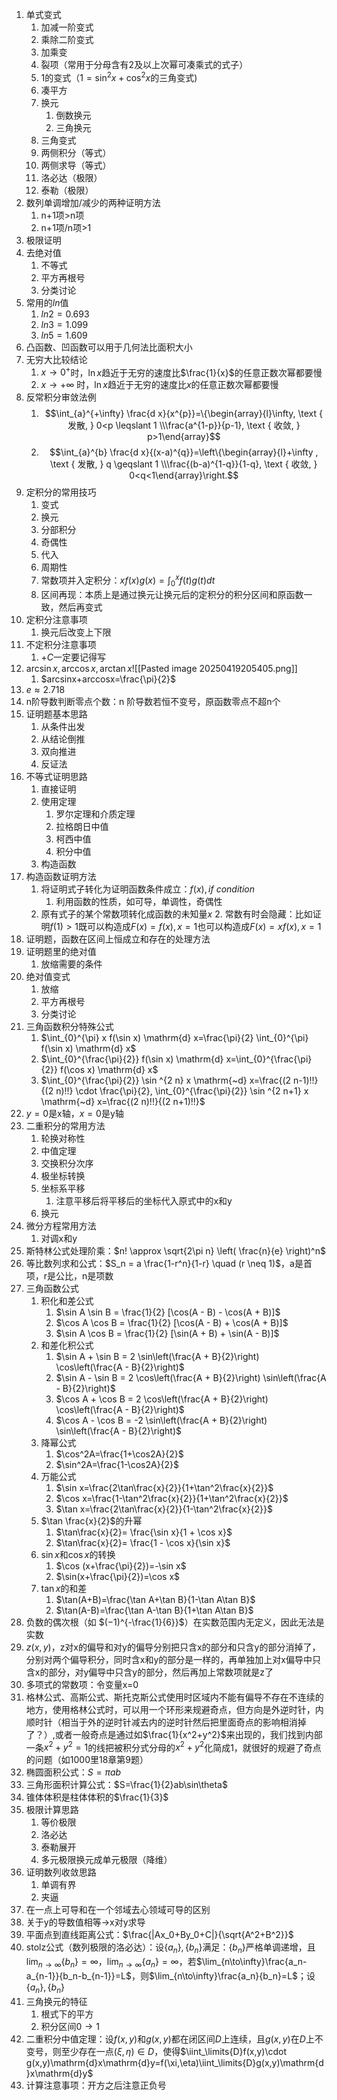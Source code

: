 1. 单式变式
	1. 加减一阶变式
	2. 乘除二阶变式
	3. 加乘变
	4. 裂项（常用于分母含有2及以上次幂可凑乘式的式子）
	5. 1的变式（$1=\sin^2x+\cos^2x$的三角变式)
	6. 凑平方
	7. 换元
		1. 倒数换元
		2. 三角换元
	8. 三角变式
	9. 两侧积分（等式）
	10. 两侧求导（等式）
	11. 洛必达（极限）
	12. 泰勒（极限）
2. 数列单调增加/减少的两种证明方法
	1. n+1项>n项
	2. n+1项/n项>1
3. 极限证明
4. 去绝对值
	1. 不等式
	2. 平方再根号
	3. 分类讨论
5. 常用的$ln$值
	1. $ln2=0.693$
	2. $ln3=1.099$
	3. $ln5=1.609$
6. 凸函数、凹函数可以用于几何法比面积大小
7. 无穷大比较结论
	1. $x \rightarrow 0^{+}$时，$\ln x$趋近于无穷的速度比$\frac{1}{x}$的任意正数次幂都要慢
	2. $x \rightarrow+\infty$ 时，$\ln x$趋近于无穷的速度比$x$的任意正数次幂都要慢
8. 反常积分审敛法例
	1. $$\int_{a}^{+\infty} \frac{d x}{x^{p}}=\{\begin{array}{l}\infty, \text { 发散, } 0<p \leqslant 1 \\\frac{a^{1-p}}{p-1}, \text { 收敛, } p>1\end{array}$$
	2. $$\int_{a}^{b} \frac{d x}{(x-a)^{q}}=\left\{\begin{array}{l}+\infty , \text { 发散, } q \geqslant 1 \\\frac{(b-a)^{1-q}}{1-q}, \text { 收敛, } 0<q<1\end{array}\right.$$
9. 定积分的常用技巧
	1. 变式
	2. 换元
	3. 分部积分
	4. 奇偶性
	5. 代入
	6. 周期性
	7. 常数项并入定积分：$xf(x)g(x)=\int_0^xf(t)g(t)dt$
	8. 区间再现：本质上是通过换元让换元后的定积分的积分区间和原函数一致，然后再变式
10. 定积分注意事项
	1. 换元后改变上下限
11. 不定积分注意事项
	1. $+C$一定要记得写
12. $\arcsin x ,\arccos x,\arctan x$![[Pasted image 20250419205405.png]]
	1. $arcsinx+arccosx=\frac{\pi}{2}$
13. $e≈2.718$
14. n阶导数判断零点个数：n 阶导数若恒不变号，原函数零点不超n个
15. 证明题基本思路
	1. 从条件出发
	2. 从结论倒推
	3. 双向推进
	4. 反证法
16. 不等式证明思路
	1. 直接证明
	2. 使用定理
		1. 罗尔定理和介质定理
		2. 拉格朗日中值
		3. 柯西中值
		4. 积分中值
	3. 构造函数
17. 构造函数证明方法
	1. 将证明式子转化为证明函数条件成立：$f(x),if\ condition$
		1. 利用函数的性质，如可导，单调性，奇偶性
	2. 原有式子的某个常数项转化成函数的未知量$x$
		2. 常数有时会隐藏：比如证明$f(1)>1$既可以构造成$F(x)=f(x),x=1$也可以构造成$F(x)=xf(x),x=1$
18. 证明题，函数在区间上恒成立和存在的处理方法
19. 证明题里的绝对值
	1. 放缩需要的条件
20. 绝对值变式
	1. 放缩
	2. 平方再根号
	3. 分类讨论
21. 三角函数积分特殊公式
	1. $\int_{0}^{\pi} x f(\sin x) \mathrm{d} x=\frac{\pi}{2} \int_{0}^{\pi} f(\sin x) \mathrm{d} x$
	2. $\int_{0}^{\frac{\pi}{2}} f(\sin x) \mathrm{d} x=\int_{0}^{\frac{\pi}{2}} f(\cos x) \mathrm{d} x$
	3. $\int_{0}^{\frac{\pi}{2}} \sin ^{2 n} x \mathrm{~d} x=\frac{(2 n-1)!!}{(2 n)!!} \cdot \frac{\pi}{2}, \int_{0}^{\frac{\pi}{2}} \sin ^{2 n+1} x \mathrm{~d} x=\frac{(2 n)!!}{(2 n+1)!!}$
22. $y=0$是x轴，$x=0$是y轴
23. 二重积分的常用方法
	1. 轮换对称性
	2. 中值定理
	3. 交换积分次序
	4. 极坐标转换
	5. 坐标系平移
		1. 注意平移后将平移后的坐标代入原式中的x和y
	6. 换元
24. 微分方程常用方法
	1. 对调x和y
25. 斯特林公式处理阶乘：$n! \approx \sqrt{2\pi n} \left( \frac{n}{e} \right)^n$
26. 等比数列求和公式：$S_n = a \frac{1-r^n}{1-r} \quad (r \neq 1)$，a是首项，r是公比，n是项数
27. 三角函数公式
	1. 积化和差公式
		1. $\sin A \sin B = \frac{1}{2} [\cos(A - B) - \cos(A + B)]$
		2. $\cos A \cos B = \frac{1}{2} [\cos(A - B) + \cos(A + B)]$
		3. $\sin A \cos B = \frac{1}{2} [\sin(A + B) + \sin(A - B)]$
	2. 和差化积公式
		1. $\sin A + \sin B = 2 \sin\left(\frac{A + B}{2}\right) \cos\left(\frac{A - B}{2}\right)$
		2. $\sin A - \sin B = 2 \cos\left(\frac{A + B}{2}\right) \sin\left(\frac{A - B}{2}\right)$
		3. $\cos A + \cos B = 2 \cos\left(\frac{A + B}{2}\right) \cos\left(\frac{A - B}{2}\right)$
		4. $\cos A - \cos B = -2 \sin\left(\frac{A + B}{2}\right) \sin\left(\frac{A - B}{2}\right)$
	3. 降幂公式
		1. $\cos^2A=\frac{1+\cos2A}{2}$
		2. $\sin^2A=\frac{1-\cos2A}{2}$
	4. 万能公式
		1. $\sin x=\frac{2\tan\frac{x}{2}}{1+\tan^2\frac{x}{2}}$
		2. $\cos x=\frac{1-\tan^2\frac{x}{2}}{1+\tan^2\frac{x}{2}}$
		3. $\tan x=\frac{2\tan\frac{x}{2}}{1-\tan^2\frac{x}{2}}$
	5. $\tan \frac{x}{2}$的升幂
		1. $\tan\frac{x}{2}= \frac{\sin x}{1 + \cos x}$
		2. $\tan\frac{x}{2}= \frac{1 - \cos x}{\sin x}$
	6. $\sin x$和$\cos x$的转换
		1. $\cos (x+\frac{\pi}{2})=-\sin x$
		2. $\sin(x+\frac{\pi}{2})=\cos x$
	7. $\tan x$的和差
		1. $\tan(A+B)=\frac{\tan A+\tan B}{1-\tan A\tan B}$
		2. $\tan(A-B)=\frac{\tan A-\tan B}{1+\tan A\tan B}$
28. 负数的偶次根（如 $(−1)^{-\frac{1}{6}}$）在实数范围内无定义，因此无法是实数
29. $z(x,y)$，z对x的偏导和对y的偏导分别把只含x的部分和只含y的部分消掉了，分别对两个偏导积分，同时含x和y的部分是一样的，再单独加上对x偏导中只含x的部分，对y偏导中只含y的部分，然后再加上常数项就是z了
30. 多项式的常数项：令变量x=0
31. 格林公式、高斯公式、斯托克斯公式使用时区域内不能有偏导不存在不连续的地方，使用格林公式时，可以用一个环形来规避奇点，但方向是外逆时针，内顺时针（相当于外的逆时针减去内的逆时针然后把里面奇点的影响相消掉了？）,或者一般奇点是通过如$\frac{1}{x^2+y^2}$来出现的，我们找到内部一条$x^2+y^2=1$的线把被积分式分母的$x^2+y^2$化简成1，就很好的规避了奇点的问题（如1000里18章第9题）
32. 椭圆面积公式：$S=\pi ab$
33. 三角形面积计算公式：$S=\frac{1}{2}ab\sin\theta$
34. 锥体体积是柱体体积的$\frac{1}{3}$
35. 极限计算思路
	1. 等价极限
	2. 洛必达
	3. 泰勒展开
	4. 多元极限换元成单元极限（降维）
36. 证明数列收敛思路
	1. 单调有界
	2. 夹逼
37. 在一点上可导和在一个邻域去心领域可导的区别
38. 关于y的导数值相等$\to$x对y求导
39. 平面点到直线距离公式：$\frac{|Ax_0+By_0+C|}{\sqrt{A^2+B^2}}$
40. stolz公式（数列极限的洛必达）：设$\{a_n\},\{b_n\}$满足：$\{b_n\}$严格单调递增，且$\lim_{n\to\infty}\{b_n\}=\infty$，$\lim_{n\to\infty}\{a_n\}=\infty$，若$\lim_{n\to\infty}\frac{a_n-a_{n-1}}{b_n-b_{n-1}}=L$，则$\lim_{n\to\infty}\frac{a_n}{b_n}=L$；设$\{a_n\},\{b_n\}$
41. 三角换元的特征
	1. 根式下的平方
	2. 积分区间$0\to1$
42. 二重积分中值定理：设$f(x,y)$和$g(x,y)$都在闭区间$D$上连续，且$g(x,y)$在$D$上不变号，则至少存在一点$(\xi,\eta)\in D$，使得$\iint_\limits{D}f(x,y)\cdot g(x,y)\mathrm{d}x\mathrm{d}y=f(\xi,\eta)\iint_\limits{D}g(x,y)\mathrm{d}x\mathrm{d}y$
43. 计算注意事项：开方之后注意正负号
